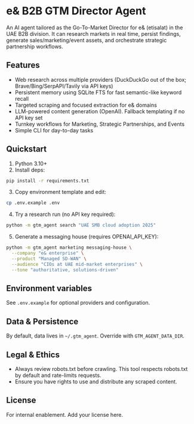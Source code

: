# e& B2B GTM Director Agent

An AI agent tailored as the Go-To-Market Director for e& (etisalat) in the UAE B2B division. It can research markets in real time, persist findings, generate sales/marketing/event assets, and orchestrate strategic partnership workflows.

## Features
- Web research across multiple providers (DuckDuckGo out of the box; Brave/Bing/SerpAPI/Tavily via API keys)
- Persistent memory using SQLite FTS for fast semantic-like keyword recall
- Targeted scraping and focused extraction for e& domains
- LLM-powered content generation (OpenAI). Fallback templating if no API key set
- Turnkey workflows for Marketing, Strategic Partnerships, and Events
- Simple CLI for day-to-day tasks

## Quickstart
1. Python 3.10+
2. Install deps:
```bash
pip install -r requirements.txt
```
3. Copy environment template and edit:
```bash
cp .env.example .env
```
4. Try a research run (no API key required):
```bash
python -m gtm_agent search "UAE SMB cloud adoption 2025"
```
5. Generate a messaging house (requires OPENAI_API_KEY):
```bash
python -m gtm_agent marketing messaging-house \
  --company "e& enterprise" \
  --product "Managed SD-WAN" \
  --audience "CIOs at UAE mid-market enterprises" \
  --tone "authoritative, solutions-driven"
```

## Environment variables
See `.env.example` for optional providers and configuration.

## Data & Persistence
By default, data lives in `~/.gtm_agent`. Override with `GTM_AGENT_DATA_DIR`.

## Legal & Ethics
- Always review robots.txt before crawling. This tool respects robots.txt by default and rate-limits requests.
- Ensure you have rights to use and distribute any scraped content.

## License
For internal enablement. Add your license here.